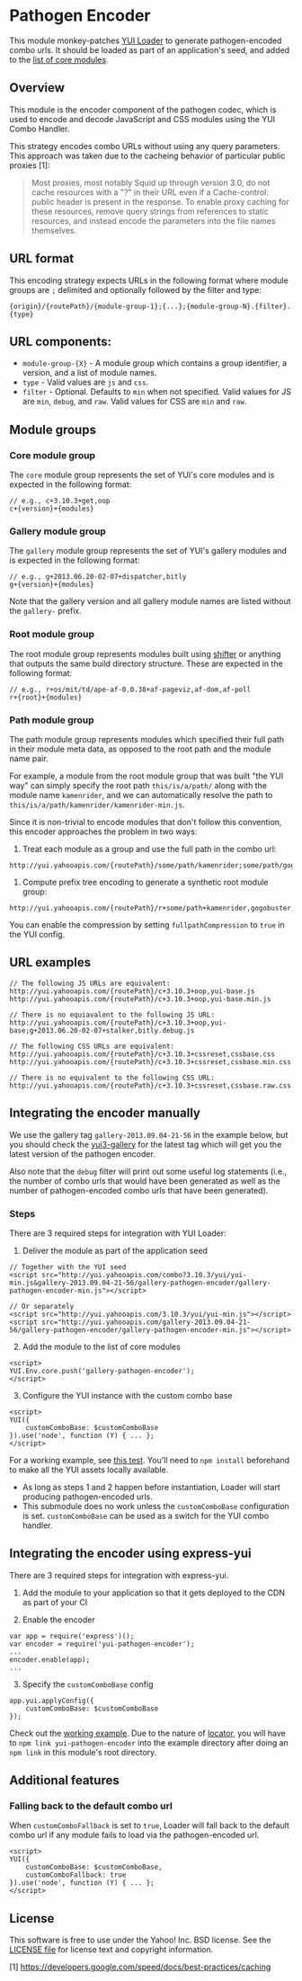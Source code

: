 # Pathogen Encoder

This module monkey-patches [YUI Loader][] to generate pathogen-encoded combo
urls. It should be loaded as part of an application's seed, and added to the
[list of core modules][].

[YUI Loader]: http://yuilibrary.com/yui/docs/yui/loader.html
[list of core modules]: http://yuilibrary.com/yui/docs/api/classes/config.html#property_core

## Overview

This module is the encoder component of the pathogen codec, which is used to
encode and decode JavaScript and CSS modules using the YUI Combo Handler.

This strategy encodes combo URLs without using any query parameters. This
approach was taken due to the cacheing behavior of particular public proxies
[1]:

> Most proxies, most notably Squid up through version 3.0, do not cache
> resources with a "?" in their URL even if a Cache-control: public header is
> present in the response. To enable proxy caching for these resources, remove
> query strings from references to static resources, and instead encode the
> parameters into the file names themselves.

## URL format

This encoding strategy expects URLs in the following format where module groups
are `;` delimited and optionally followed by the filter and type:
```
{origin}/{routePath}/{module-group-1};{...};{module-group-N}.{filter}.{type}
```

## URL components:

* `module-group-{X}` - A module group which contains a group identifier, a
  version, and a list of module names.
* `type` - Valid values are `js` and `css`.
* `filter` - Optional. Defaults to `min` when not specified. Valid values for
  JS are `min`, `debug`, and `raw`. Valid values for CSS are `min` and `raw`.

## Module groups

### Core module group

The `core` module group represents the set of YUI's core modules and is
expected in the following format:

```
// e.g., c+3.10.3+get,oop
c+{version}+{modules}
```

### Gallery module group

The `gallery` module group represents the set of YUI's gallery modules and is
expected in the following format:

```
// e.g., g+2013.06.20-02-07+dispatcher,bitly
g+{version}+{modules}
```

Note that the gallery version and all gallery module names are listed without
the `gallery-` prefix.

### Root module group

The root module group represents modules built using [shifter][] or anything
that outputs the same build directory structure. These are expected in the
following format:

```
// e.g., r+os/mit/td/ape-af-0.0.38+af-pageviz,af-dom,af-poll
r+{root}+{modules}
```

[shifter]: http://yui.github.io/shifter/

### Path module group

The path module group represents modules which specified their full path in
their module meta data, as opposed to the root path and the module name pair.

For example, a module from the root module group that was built "the YUI way"
can simply specify the root path `this/is/a/path/` along with the module name
`kamenrider`, and we can automatically resolve the path to
`this/is/a/path/kamenrider/kamenrider-min.js`.

Since it is non-trivial to encode modules that don't follow this convention,
this encoder approaches the problem in two ways:

1. Treat each module as a group and use the full path in the combo url:
```
http://yui.yahooapis.com/{routePath}/some/path/kamenrider;some/path/gogobuster;some/path/doraemon.js
```
1. Compute prefix tree encoding to generate a synthetic root module group:
```
http://yui.yahooapis.com/{routePath}/r+some/path+kamenrider,gogobuster,doraemon.js
```

You can enable the compression by setting `fullpathCompression` to `true` in
the YUI config.

## URL examples

```
// The following JS URLs are equivalent:
http://yui.yahooapis.com/{routePath}/c+3.10.3+oop,yui-base.js
http://yui.yahooapis.com/{routePath}/c+3.10.3+oop,yui-base.min.js

// There is no equiavalent to the following JS URL:
http://yui.yahooapis.com/{routePath}/c+3.10.3+oop,yui-base;g+2013.06.20-02-07+stalker,bitly.debug.js

// The following CSS URLs are equivalent:
http://yui.yahooapis.com/{routePath}/c+3.10.3+cssreset,cssbase.css
http://yui.yahooapis.com/{routePath}/c+3.10.3+cssreset,cssbase.min.css

// There is no equivalent to the following CSS URL:
http://yui.yahooapis.com/{routePath}/c+3.10.3+cssreset,cssbase.raw.css
```

## Integrating the encoder manually

We use the gallery tag `gallery-2013.09.04-21-56` in the example below, but you
should check the [yui3-gallery][] for the latest tag which will get you the
latest version of the pathogen encoder.

Also note that the `debug` filter will print out some useful log statements
(i.e., the number of combo urls that would have been generated as well as the
number of pathogen-encoded combo urls that have been generated).

[yui3-gallery]: https://github.com/yui/yui3-gallery

### Steps

There are 3 required steps for integration with YUI Loader:

1) Deliver the module as part of the application seed

```
// Together with the YUI seed
<script src="http://yui.yahooapis.com/combo?3.10.3/yui/yui-min.js&gallery-2013.09.04-21-56/gallery-pathogen-encoder/gallery-pathogen-encoder-min.js"></script>

// Or separately
<script src="http://yui.yahooapis.com/3.10.3/yui/yui-min.js"></script>
<script src="http://yui.yahooapis.com/gallery-2013.09.04-21-56/gallery-pathogen-encoder/gallery-pathogen-encoder-min.js"></script>
```

2) Add the module to the list of core modules

```
<script>
YUI.Env.core.push('gallery-pathogen-encoder');
</script>
```

3) Configure the YUI instance with the custom combo base

```
<script>
YUI({
    customComboBase: $customComboBase
}).use('node', function (Y) { ... };
</script>
```

For a working example, see [this test][]. You'll need to `npm install`
beforehand to make all the YUI assets locally available.

* As long as steps 1 and 2 happen before instantiation, Loader will start
  producing pathogen-encoded urls.
* This submodule does no work unless the `customComboBase` configuration is
  set. `customComboBase` can be used as a switch for the YUI combo handler.

[this test]: https://github.com/ekashida/gallery/blob/master/src/gallery-pathogen-encoder/tests/unit/index.html

## Integrating the encoder using express-yui

There are 3 required steps for integration with express-yui.

1) Add the module to your application so that it gets deployed to the CDN as
part of your CI

2) Enable the encoder

```
var app = require('express')();
var encoder = require('yui-pathogen-encoder');
...
encoder.enable(app);
...
```

3) Specify the `customComboBase` config

```
app.yui.applyConfig({
    customComboBase: $customComboBase
});
```

Check out the [working example][]. Due to the nature of [locator][], you will
have to `npm link yui-pathogen-encoder` into the example directory after doing
an `npm link` in this module's root directory.

[working example]: https://github.com/ekashida/gallery/tree/master/src/gallery-pathogen-encoder/example
[locator]: https://github.com/yahoo/locator

## Additional features

### Falling back to the default combo url

When `customComboFallback` is set to `true`, Loader will fall back to the
default combo url if any module fails to load via the pathogen-encoded url.

```
<script>
YUI({
    customComboBase: $customComboBase,
    customComboFallback: true
}).use('node', function (Y) { ... };
</script>
```

## License

This software is free to use under the Yahoo! Inc. BSD license. See the
[LICENSE file][] for license text and copyright information.

[LICENSE file]: https://github.com/ekashida/gallery/blob/master/src/gallery-pathogen-encoder/LICENSE


[1] https://developers.google.com/speed/docs/best-practices/caching
